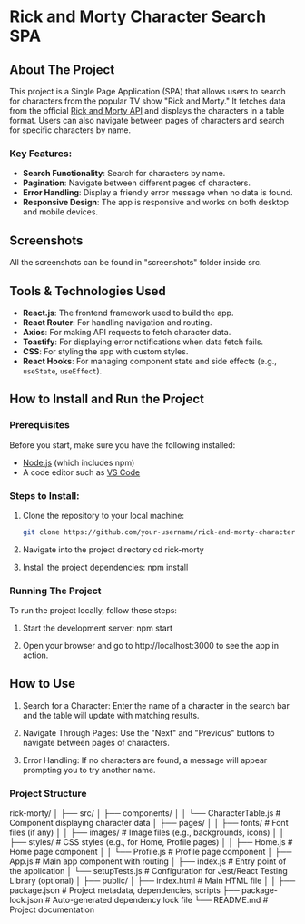 # Rick and Morty Character Search SPA

## About The Project

This project is a Single Page Application (SPA) that allows users to search for characters from the popular TV show "Rick and Morty." It fetches data from the official [Rick and Morty API](https://rickandmortyapi.com/) and displays the characters in a table format. Users can also navigate between pages of characters and search for specific characters by name.

### Key Features:
- **Search Functionality**: Search for characters by name.
- **Pagination**: Navigate between different pages of characters.
- **Error Handling**: Display a friendly error message when no data is found.
- **Responsive Design**: The app is responsive and works on both desktop and mobile devices.

## Screenshots

All the screenshots can be found in "screenshots" folder inside src. 

## Tools & Technologies Used

- **React.js**: The frontend framework used to build the app.
- **React Router**: For handling navigation and routing.
- **Axios**: For making API requests to fetch character data.
- **Toastify**: For displaying error notifications when data fetch fails.
- **CSS**: For styling the app with custom styles.
- **React Hooks**: For managing component state and side effects (e.g., `useState`, `useEffect`).


## How to Install and Run the Project

### Prerequisites

Before you start, make sure you have the following installed:
- [Node.js](https://nodejs.org/en/) (which includes npm)
- A code editor such as [VS Code](https://code.visualstudio.com/)

### Steps to Install:

1. Clone the repository to your local machine:
   ```bash
   git clone https://github.com/your-username/rick-and-morty-character-search.git

2. Navigate into the project directory
 cd rick-morty

3. Install the project dependencies:
 npm install


### Running The Project
To run the project locally, follow these steps:

1. Start the development server:
 npm start

2. Open your browser and go to http://localhost:3000 to see the app in action.


## How to Use

1. Search for a Character: Enter the name of a character in the search bar and the table will update with matching results.

2. Navigate Through Pages: Use the "Next" and "Previous" buttons to navigate between pages of characters.

3. Error Handling: If no characters are found, a message will appear prompting you to try another name.


### Project Structure

rick-morty/
│
├── src/
│   ├── components/
│   │   └── CharacterTable.js        # Component displaying character data
│   ├── pages/
│   │   ├── fonts/                   # Font files (if any)
│   │   ├── images/                  # Image files (e.g., backgrounds, icons)
│   │   ├── styles/                  # CSS styles (e.g., for Home, Profile pages)
│   │   ├── Home.js                  # Home page component
│   │   └── Profile.js               # Profile page component
│   ├── App.js                       # Main app component with routing
│   ├── index.js                     # Entry point of the application
│   └── setupTests.js                # Configuration for Jest/React Testing Library (optional)
│
├── public/
│   ├── index.html                   # Main HTML file
│
│
├── package.json                     # Project metadata, dependencies, scripts
├── package-lock.json                # Auto-generated dependency lock file
└── README.md                        # Project documentation
